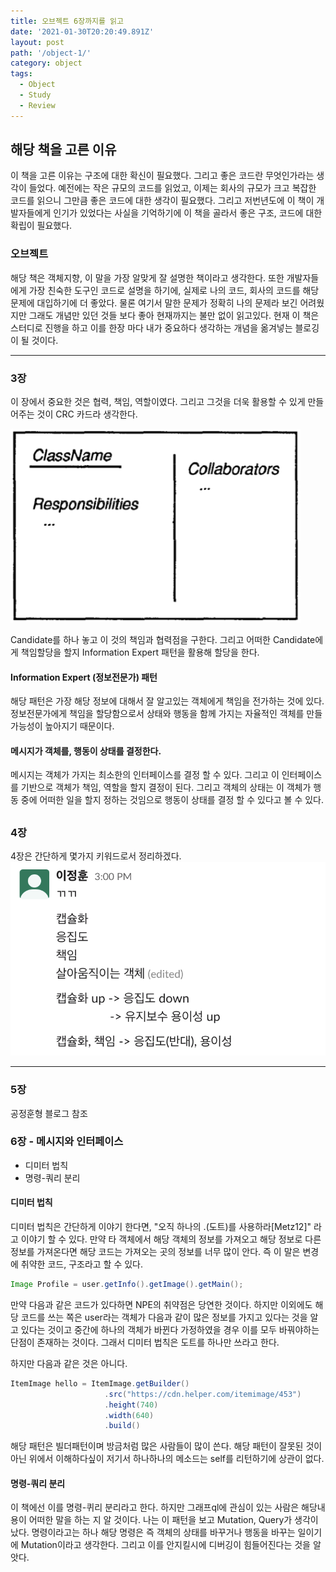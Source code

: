 ```yaml
---
title: 오브젝트 6장까지를 읽고
date: '2021-01-30T20:20:49.891Z'
layout: post
path: '/object-1/'
category: object
tags:
  - Object
  - Study
  - Review
---
```


## 해당 책을 고른 이유

이 책을 고른 이유는 구조에 대한 확신이 필요했다. 그리고 좋은 코드란 무엇인가라는 생각이 들었다.
예전에는 작은 규모의 코드를 읽었고, 이제는 회사의 규모가 크고 복잡한 코드를 읽으니 그만큼 좋은 코드에 대한 생각이 필요했다. 그리고 저번년도에 이 책이 개발자들에게 인기가 있었다는 사실을 기억하기에 이 책을 골라서 좋은 구조, 코드에 대한 확립이 필요했다.

### 오브젝트

해당 책은 객체지향, 이 말을 가장 알맞게 잘 설명한 책이라고 생각한다. 또한 개발자들에게 가장 친숙한 도구인 코드로 설명을 하기에, 실제로 나의 코드, 회사의 코드를 해당 문제에 대입하기에 더 좋았다. 물론 여기서 말한 문제가 정확히 나의 문제라 보긴 어려웠지만 그래도 개념만 있던 것들 보다 좋아 현재까지는 불만 없이 읽고있다. 현재 이 책은 스터디로 진행을 하고 이를 한장 마다 내가 중요하다 생각하는 개념을 옮겨넣는 블로깅이 될 것이다.

---

### 3장

이 장에서 중요한 것은 협력, 책임, 역할이였다. 그리고 그것을 더욱 활용할 수 있게 만들어주는 것이 CRC 카드라 생각한다.

<img style="height: 310px;" src="./crc.png" alt="CRC" />

Candidate를 하나 놓고 이 것의 책임과 협력점을 구한다.
그리고 어떠한 Candidate에게 책임할당을 할지 Information Expert 패턴을 활용해 할당을 한다.

#### Information Expert (정보전문가) 패턴

해당 패턴은 가장 해당 정보에 대해서 잘 알고있는 객체에게 책임을 전가하는 것에 있다.
정보전문가에게 책임을 할당함으로서 상태와 행동을 함께 가지는 자율적인 객체를 만들 가능성이 높아지기 때문이다.

#### 메시지가 객체를, 행동이 상태를 결정한다.

메시지는 객체가 가지는 최소한의 인터페이스를 결정 할 수 있다. 그리고 이 인터페이스를 기반으로 객체가 책임, 역할을 할지 결정이 된다.
그리고 객체의 상태는 이 객체가 행동 중에 어떠한 일을 할지 정하는 것임으로 행동이 상태를 결정 할 수 있다고 볼 수 있다.

## <!--more-->

### 4장

4장은 간단하게 몇가지 키워드로서 정리하겠다.
<img style="height: 310px;" src="./slack.png" alt="slack" />

---

### 5장

공정훈형 블로그 참조

### 6장 - 메시지와 인터페이스

- 디미터 법칙
- 명령-쿼리 분리

#### 디미터 법칙

디미터 법칙은 간단하게 이야기 한다면, "오직 하나의 .(도트)를 사용하라[Metz12]" 라고 이야기 할 수 있다. 만약 타 객체에서 해당 객체의 정보를 가져오고 해당 정보로 다른 정보를 가져온다면 해당 코드는 가져오는 곳의 정보를 너무 많이 안다. 즉 이 말은 변경에 취약한 코드, 구조라고 할 수 있다.

```java
Image Profile = user.getInfo().getImage().getMain();
```

만약 다음과 같은 코드가 있다하면 NPE의 취약점은 당연한 것이다. 하지만 이외에도 해당 코드를 쓰는 쪽은 user라는 객체가 다음과 같이 많은 정보를 가지고 있다는 것을 알고 있다는 것이고 중간에 하나의 객체가 바뀐다 가정하였을 경우 이를 모두 바꿔야하는 단점이 존재하는 것이다. 그래서 디미터 법칙은 도트를 하나만 쓰라고 한다.

하지만 다음과 같은 것은 아니다.

```java
ItemImage hello = ItemImage.getBuilder()
                     .src("https://cdn.helper.com/itemimage/453")
                     .height(740)
                     .width(640)
                     .build()
```

해당 패턴은 빌더패턴이며 방금처럼 많은 사람들이 많이 쓴다. 해당 패턴이 잘못된 것이 아닌 위에서 이해하다싶이 저기서 하나하나의 메소드는 self를 리턴하기에 상관이 없다.

#### 명령-쿼리 분리

이 책에선 이를 명령-퀴리 분리라고 한다. 하지만 그래프ql에 관심이 있는 사람은 해당내용이 어떠한 말을 하는 지 알 것이다. 나는 이 패턴을 보고 Mutation, Query가 생각이 났다. 명령이라고는 하나 해당 명령은 즉 객체의 상태를 바꾸거나 행동을 바꾸는 일이기에 Mutation이라고 생각한다. 그리고 이를 안지킬시에 디버깅이 힘들어진다는 것을 알앗다.
